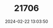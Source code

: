 ---
title: "21706"
category: "Thamnophis gigas"
draft: false
date: 2024-02-22 13:03:50
languages:
  English: ["Giant Gartersnake", "Giant Garter Snake"]
---